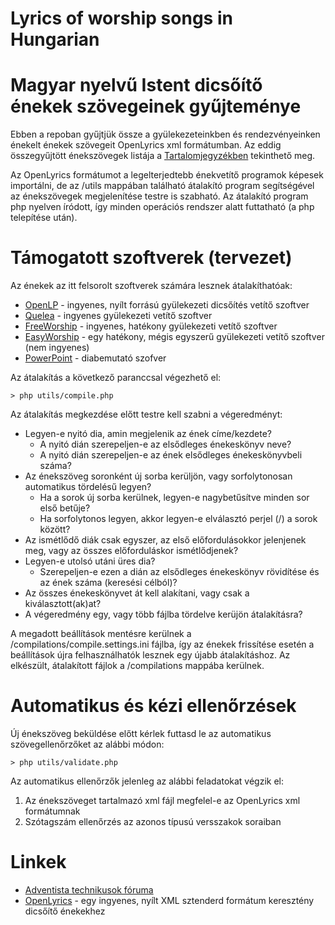 # Lyrics of worship songs in Hungarian

# Magyar nyelvű Istent dicsőítő énekek szövegeinek gyűjteménye

Ebben a repoban gyűjtjük össze a gyülekezeteinkben és rendezvényeinken énekelt énekek
szövegeit OpenLyrics xml formátumban. Az eddig összegyűjtött énekszövegek listája a
[Tartalomjegyzékben](https://github.com/sdahun/songs/blob/master/Contents.md) tekinthető meg.

Az OpenLyrics formátumot a legelterjedtebb énekvetítő programok képesek importálni,
de az /utils mappában található átalakító program segítségével az énekszövegek megjelenítése
testre is szabható. Az átalakító program php nyelven íródott, így minden operációs rendszer
alatt futtatható (a php telepítése után).

# Támogatott szoftverek (tervezet)
Az énekek az itt felsorolt szoftverek számára lesznek átalakíthatóak:
* [OpenLP](https://openlp.org) - ingyenes, nyílt forrású gyülekezeti dicsőítés vetítő szoftver
* [Quelea](https://quelea.org) - ingyenes gyülekezeti vetítő szoftver
* [FreeWorship](https://www.freeworship.org.uk/) - ingyenes, hatékony gyülekezeti vetítő szoftver
* [EasyWorship](https://www.easyworship.com/) - egy hatékony, mégis egyszerű gyülekezeti vetítő szoftver (nem ingyenes)
* [PowerPoint](https://products.office.com/hu-hu/powerpoint) - diabemutató szofver

Az átalakítás a következő paranccsal végezhető el:
```
> php utils/compile.php
```
Az átalakítás megkezdése előtt testre kell szabni a végeredményt:
* Legyen-e nyitó dia, amin megjelenik az ének címe/kezdete?
  * A nyitó dián szerepeljen-e az elsődleges énekeskönyv neve?
  * A nyitó dián szerepeljen-e az ének elsődleges énekeskönyvbeli száma?
* Az énekszöveg soronként új sorba kerüljön, vagy sorfolytonosan automatikus tördelésű legyen?
  * Ha a sorok új sorba kerülnek, legyen-e nagybetűsítve minden sor első betűje?
  * Ha sorfolytonos legyen, akkor legyen-e elválasztó perjel (/) a sorok között?
* Az ismétlődő diák csak egyszer, az első előfordulásokkor jelenjenek meg, vagy az összes előforduláskor ismétlődjenek?
* Legyen-e utolsó utáni üres dia?
  * Szerepeljen-e ezen a dián az elsődleges énekeskönyv rövidítése és az ének száma (keresési célból)?
* Az összes énekeskönyvet át kell alakítani, vagy csak a kiválasztott(ak)at?
* A végeredmény egy, vagy több fájlba tördelve kerüjön átalakításra?

A megadott beállítások mentésre kerülnek a /compilations/compile.settings.ini fájlba, így az énekek frissítése esetén a beállítások újra felhasználhatók lesznek egy újabb átalakításhoz.
Az elkészült, átalakított fájlok a /compilations mappába kerülnek.

# Automatikus és kézi ellenőrzések
Új énekszöveg beküldése előtt kérlek futtasd le az automatikus szövegellenőrzőket az alábbi módon:
```
> php utils/validate.php
```
Az automatikus ellenőrzők jelenleg az alábbi feladatokat végzik el:
1. Az énekszöveget tartalmazó xml fájl megfelel-e az OpenLyrics xml formátumnak
2. Szótagszám ellenőrzés az azonos típusú versszakok soraiban

# Linkek
* [Adventista technikusok fóruma](http://technika.adventista.hu)
* [OpenLyrics](http://openlyrics.org) - egy ingyenes, nyílt XML sztenderd formátum keresztény dicsőítő énekekhez
